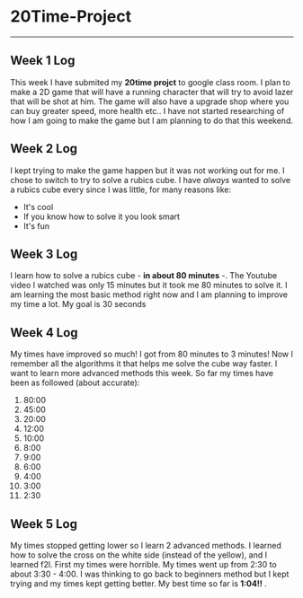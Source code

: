# __20Time-Project__

***

## Week 1 Log
This week I have submited my **20time projct** to google class room. I plan to make a 2D game that will have a running character that will  try to avoid lazer that will be shot at him. The game will also have a upgrade shop where you can buy greater speed, more health etc.. I have not started researching of how I am going to make the game but I am planning to do that this weekend.

## Week 2 Log
I kept trying to make the game happen but it was not working out for me. I chose to switch to try to solve a rubics cube. I have *always* wanted to solve a rubics cube every since I was little, for many reasons like:
- It's cool
- If you know how to solve it you look smart
- It's fun

## Week 3 Log
I learn how to solve a rubics cube - **in about 80 minutes** -. The Youtube video I watched was only 15 minutes but it took me 80 minutes to solve it. I am learning the most basic method right now and I am planning to improve my time a lot. My goal is 30 seconds

## Week 4 Log
My times have improved so much! I got from 80 minutes to 3 minutes! Now I remember all the algorithms it that helps me solve the cube way faster. I want to learn more advanced methods this week. So far my times have been as followed (about accurate):
1. 80:00
2. 45:00
3. 20:00
4. 12:00
5. 10:00
6. 8:00
7. 9:00
8. 6:00
9. 4:00
10. 3:00
11. 2:30

## Week 5 Log
My times stopped getting lower so I learn 2 advanced methods. I learned how to solve the cross on the white side (instead of the yellow), and I learned f2l. First my times were horrible. My times went up from 2:30 to about 3:30 - 4:00. I was thinking to go back to beginners method but I kept trying and my times kept getting better. My best time so far is **1:04!!** .